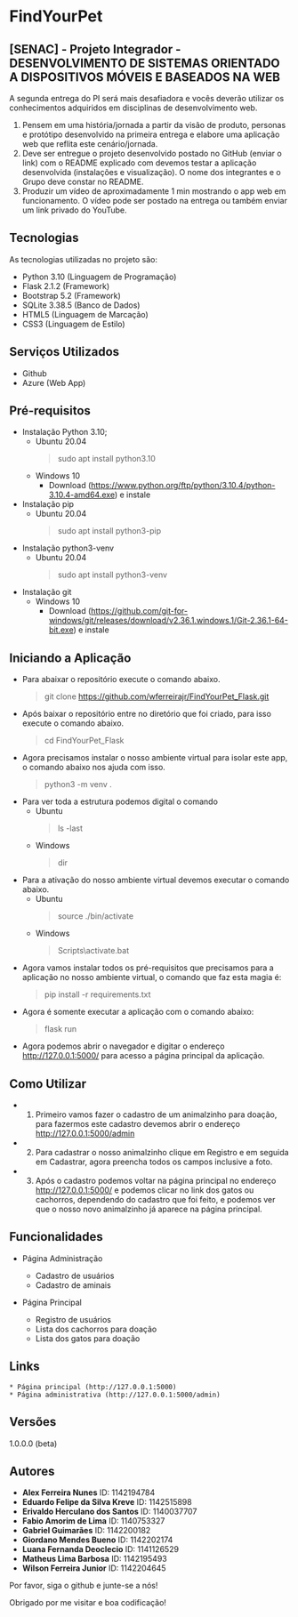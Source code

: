 # FindYourPet

## [SENAC] - Projeto Integrador -  DESENVOLVIMENTO DE SISTEMAS ORIENTADO A DISPOSITIVOS MÓVEIS E BASEADOS NA WEB

A segunda entrega do PI será mais desafiadora e vocês deverão utilizar os conhecimentos adquiridos em disciplinas de desenvolvimento web.

1) Pensem em uma história/jornada a partir da visão de produto, personas e protótipo desenvolvido na primeira entrega e elabore uma aplicação web que reflita este cenário/jornada.
2) Deve ser entregue o projeto desenvolvido postado no GitHub (enviar o link) com o README explicado com devemos testar a aplicação desenvolvida (instalações e visualização). O nome dos integrantes e o Grupo deve constar no README.
3) Produzir um vídeo de aproximadamente 1 min mostrando o app web em funcionamento. O vídeo pode ser postado na entrega ou também enviar um link privado do YouTube.


## Tecnologias 

As tecnologias utilizadas no projeto são:

* Python 3.10 (Linguagem de Programação)
* Flask 2.1.2 (Framework)
* Bootstrap 5.2 (Framework)
* SQLite 3.38.5 (Banco de Dados)
* HTML5 (Linguagem de Marcação)
* CSS3 (Linguagem de Estilo)


## Serviços Utilizados

* Github
* Azure (Web App)


## Pré-requisitos
* Instalação Python 3.10;
    - Ubuntu 20.04
        > sudo apt install python3.10
    - Windows 10
        - Download (https://www.python.org/ftp/python/3.10.4/python-3.10.4-amd64.exe)  e instale
* Instalação pip
    - Ubuntu 20.04
        > sudo apt install python3-pip
* Instalação python3-venv
    - Ubuntu 20.04
        > sudo apt install python3-venv
* Instalação git
    - Windows 10
        - Download (https://github.com/git-for-windows/git/releases/download/v2.36.1.windows.1/Git-2.36.1-64-bit.exe) e instale


## Iniciando a Aplicação

* Para abaixar o repositório execute o comando abaixo.
    > git clone https://github.com/wferreirajr/FindYourPet_Flask.git
* Após baixar o repositório entre no diretório que foi criado, para isso execute o comando abaixo.
    > cd FindYourPet_Flask
* Agora precisamos instalar o nosso ambiente virtual para isolar este app, o comando abaixo nos ajuda com isso.
    > python3 -m venv .
* Para ver toda a estrutura podemos digital o comando
    - Ubuntu
        > ls -last
    - Windows
        > dir
* Para a ativação do nosso ambiente virtual devemos executar o comando abaixo.
    - Ubuntu
        > source ./bin/activate
    - Windows 
        > Scripts\activate.bat
* Agora vamos instalar todos os pré-requisitos que precisamos para a aplicação no nosso ambiente virtual, o comando que faz esta magia é:
    > pip install -r requirements.txt
* Agora é somente executar a aplicação com o comando abaixo:
    > flask run
* Agora podemos abrir o navegador e digitar o endereço http://127.0.0.1:5000/ para acesso a página principal da aplicação.
## Como Utilizar

* 1. Primeiro vamos fazer o cadastro de um animalzinho para doação, para fazermos este cadastro devemos abrir o endereço http://127.0.0.1:5000/admin
* 2. Para cadastrar o nosso animalzinho clique em Registro e em seguida em Cadastrar, agora preencha todos os campos inclusive a foto.
* 3. Após o cadastro podemos voltar na página principal no endereço http://127.0.0.1:5000/ e podemos clicar no link dos gatos ou cachorros, dependendo do cadastro que foi feito, e podemos ver que o nosso novo animalzinho já aparece na página principal.


## Funcionalidades

* Página Administração
    - Cadastro de usuários
    - Cadastro de aminais

* Página Principal
    - Registro de usuários
    - Lista dos cachorros para doação
    - Lista dos gatos para doação


## Links

    * Página principal (http://127.0.0.1:5000)
    * Página administrativa (http://127.0.0.1:5000/admin)


## Versões

1.0.0.0 (beta)


## Autores

* **Alex Ferreira Nunes** ID: 1142194784
* **Eduardo Felipe da Silva Kreve** ID: 1142515898
* **Erivaldo Herculano dos Santos** ID: 1140037707
* **Fabio Amorim de Lima** ID: 1140753327
* **Gabriel Guimarães** ID: 1142200182
* **Giordano Mendes Bueno** ID: 1142202174
* **Luana Fernanda Deoclecio** ID: 1141126529
* **Matheus Lima Barbosa** ID: 1142195493
* **Wilson Ferreira Junior** ID: 1142204645

Por favor, siga o github e junte-se a nós!

Obrigado por me visitar e boa codificação!

